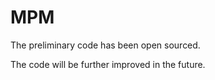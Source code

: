 # MPM
The preliminary code has been open sourced.

The code will be further improved in the future.
